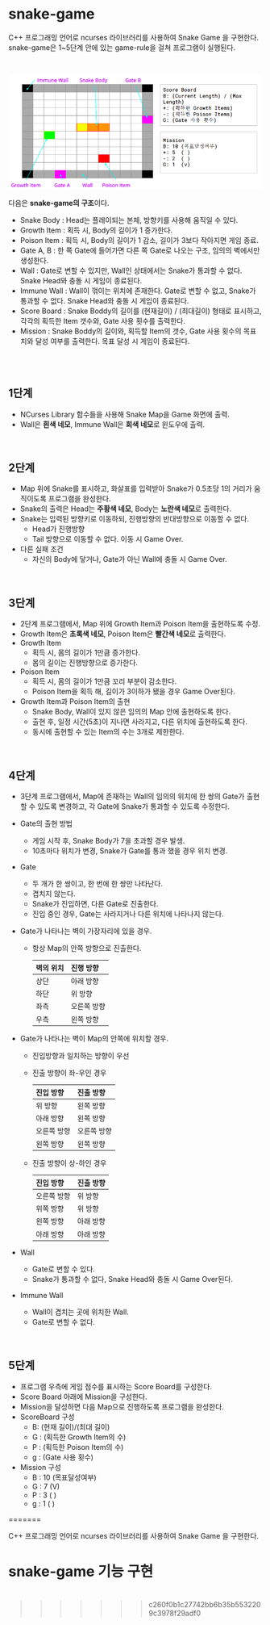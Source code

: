 # snake-game

C++ 프로그래밍 언어로 ncurses 라이브러리를 사용하여 Snake Game 을 구현한다. snake-game은 1~5단계 안에 있는 game-rule을 걸쳐 프로그램이 실행된다. 

<br>

![](/img/snake-game.png)

다음은 **snake-game의 구조**이다.

- Snake Body : Head는 플레이되는 본체, 방향키를 사용해 움직일 수 있다.
- Growth Item : 획득 시, Body의 길이가 1 증가한다.
- Poison Item : 획득 시, Body의 길이가 1 감소, 길이가 3보다 작아지면 게임 종료.
- Gate A, B : 한 쪽 Gate에 들어가면 다른 쪽 Gate로 나오는 구조, 임의의 벽에서만 생성한다.
- Wall : Gate로 변할 수 있지만, Wall인 상태에서는 Snake가 통과할 수 없다. Snake Head와 충돌 시 게임이 종료된다.
- Immune Wall : Wall이 꺾이는 위치에 존재한다. Gate로 변할 수 없고, Snake가 통과할 수 없다. Snake Head와 충돌 시 게임이 종료된다.
- Score Board : Snake Boddy의 길이를 (현재길이) / (최대길이) 형태로 표시하고, 각각의 획득한 Item 갯수와, Gate 사용 횟수를 출력한다.
- Mission :  Snake Boddy의 길이와, 획득할 Item의 갯수, Gate 사용 횟수의 목표치와 달성 여부를 출력한다. 목표 달성 시 게임이 종료된다.

<br>

<br>

## **1단계** 

- NCurses Library 함수들을 사용해 Snake Map을 Game 화면에 출력.
- Wall은 **흰색 네모**, Immune Wall은 **회색 네모**로 윈도우에 출력.

<br>

## 2단계

- Map 위에 Snake를 표시하고, 화살표를 입력받아 Snake가 0.5초당 1의 거리가 움직이도록 프로그램을 완성한다.
- Snake의 출력은 Head는 **주황색 네모**, Body는 **노란색 네모**로 출력한다. 
- Snake는 입력된 방향키로 이동하되, 진행방향의 반대방향으로 이동할 수 없다.
  - Head가 진행방향
  - Tail 방향으로 이동할 수 없다. 이동 시 Game Over.
- 다른 실패 조건
  - 자신의 Body에 닿거나, Gate가 아닌 Wall에 충돌 시 Game Over.

<br>

## 3단계

- 2단계 프로그램에서, Map 위에 Growth Item과 Poison Item을 출현하도록 수정.
- Growth Item은 **초록색 네모**, Poison Item은 **빨간색 네모**로 출력한다.
- Growth Item
  - 획득 시, 몸의 길이가 1만큼 증가한다.
  - 몸의 길이는 진행방향으로 증가한다.
- Poison Item
  - 획득 시, 몸의 길이가 1만큼 꼬리 부분이 감소한다.
  - Poison  Item을 획득 해, 길이가 3이하가 됐을 경우 Game Over된다.
- Growth Item과 Poison Item의 출현
  - Snake Body, Wall이 있지 않은 임의의 Map 안에 출현하도록 한다.
  - 출현 후, 일정 시간(5초)이 지나면 사라지고, 다른 위치에 출현하도록 한다.
  - 동시에 출현할 수 있는 Item의 수는 3개로 제한한다.

<br>

## 4단계

- 3단계 프로그램에서, Map에 존재하는 Wall의 임의의 위치에 한 쌍의 Gate가 출현할 수 있도록 변경하고, 각 Gate에 Snake가 통과할 수 있도록 수정한다.

- Gate의 출현 방법

  - 게임 시작 후, Snake Body가 7을 초과할 경우 발생.
  - 10초마다 위치가 변경, Snake가 Gate를 통과 했을 경우 위치 변경.

- Gate

  - 두 개가 한 쌍이고, 한 번에 한 쌍만 나타난다.
  - 겹치지 않는다.
  - Snake가 진입하면, 다른 Gate로 진출한다.
  - 진입 중인 경우, Gate는 사라지거나 다른 위치에 나타나지 않는다.

- Gate가 나타나는 벽이 가장자리에 있을 경우.

  - 항상 Map의 안쪽 방향으로 진출한다.

    | 벽의 위치 | 진행 방향   |
    | --------- | ----------- |
    | 상단      | 아래 방향   |
    | 하단      | 위 방향     |
    | 좌측      | 오른쪽 방향 |
    | 우측      | 왼쪽 방향   |

- Gate가 나타나는 벽이 Map의 안쪽에 위치할 경우.

  - 진입방향과 일치하는 방향이 우선

  - 진출 방향이 좌-우인 경우

    | 진입 방향   | 진출 방향   |
    | ----------- | ----------- |
    | 위 방향     | 왼쪽 방향   |
    | 아래 방향   | 왼쪽 방향   |
    | 오른쪽 방향 | 오른쪽 방향 |
    | 왼쪽 방향   | 왼쪽 방향   |

  - 진출 방향이 상-하인 경우

    | 진입 방향   | 진출 방향 |
    | ----------- | --------- |
    | 오른쪽 방향 | 위 방향   |
    | 위쪽 방향   | 위 방향   |
    | 왼쪽 방향   | 아래 방향 |
    | 아래 방향   | 아래 방향 |

- Wall

  - Gate로 변할 수 있다.
  - Snake가 통과할 수 없다, Snake Head와 충돌 시 Game Over된다.

- Immune Wall

  - Wall이 겹치는 곳에 위치한 Wall.
  - Gate로 변할 수 없다.

<br>

## 5단계

- 프로그램 우측에 게임 점수를 표시하는  Score Board를 구성한다.
- Score Board 아래에 Mission을 구성한다.
- Mission을 달성하면 다음 Map으로 진행하도록 프로그램을 완성한다.
- ScoreBoard 구성
  - B: (현재 길이)/(최대 길이)
  - G : (획득한 Growth Item의 수)
  - P : (획득한 Poison Item의 수)
  - g : (Gate 사용 횟수)
- Mission 구성
  - B : 10 (목표달성여부)
  - G : 7   (V)
  - P : 3   (   )
  - g : 1   (   )

=======

C++ 프로그래밍 언어로 ncurses 라이브러리를 사용하여 Snake Game 을 구현한다.

# snake-game 기능 구현

#
>>>>>>> c260f0b1c27742bb6b35b5532209c3978f29adf0
